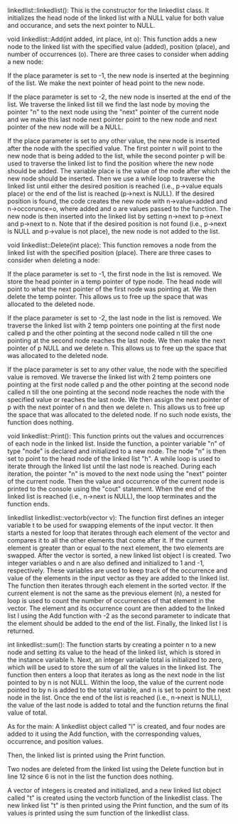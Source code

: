 linkedlist::linkedlist(): This is the constructor for the linkedlist class. It initializes the head node of the linked list with a NULL value for both value and occurance, and sets the next pointer to NULL.

void linkedlist::Add(int added, int place, int o): This function adds a new node to the linked list with the specified value (added), position (place), and number of occurrences (o). There are three cases to consider when adding a new node:

If the place parameter is set to -1, the new node is inserted at the beginning of the list. We make the next pointer of head point to the new node.

If the place parameter is set to -2, the new node is inserted at the end of the list. We traverse the linked list till we find the last node by moving the pointer "n" to the next node using the "next" pointer of the current node and we make this last node next pointer point to the new node and next pointer of the new node will be a NULL.

If the place parameter is set to any other value, the new node is inserted after the node with the specified value. The first pointer n will point to the new node that is being added to the list, while the second pointer p will be used to traverse the linked list to find the position where the new node should be added. The variable place is the value of the node after which the new node should be inserted. Then we use a while loop to traverse the linked list until either the desired position is reached (i.e., p->value equals place) or the end of the list is reached (p->next is NULL). If the desired position is found, the code creates the new node with n->value=added and n->occorunce=o, where added and o are values passed to the function. The new node is then inserted into the linked list by setting n->next to p->next and p->next to n. Note that if the desired position is not found (i.e., p->next is NULL and p->value is not place), the new node is not added to the list.

void linkedlist::Delete(int place): This function removes a node from the linked list with the specified position (place). There are three cases to consider when deleting a node:

If the place parameter is set to -1, the first node in the list is removed. We store the head pointer in a temp pointer of type node. The head node will point to what the next pointer of the first node was pointing at. We then delete the temp pointer. This allows us to free up the space that was allocated to the deleted node.

If the place parameter is set to -2, the last node in the list is removed. We traverse the linked list with 2 temp pointers one pointing at the first node called p and the other pointing at the second node called n till the one pointing at the second node reaches the last node. We then make the next pointer of p NULL and we delete n. This allows us to free up the space that was allocated to the deleted node.

If the place parameter is set to any other value, the node with the specified value is removed. We traverse the linked list with 2 temp pointers one pointing at the first node called p and the other pointing at the second node called n till the one pointing at the second node reaches the node with the specified value or reaches the last node. We then assign the next pointer of p with the next pointer of n and then we delete n. This allows us to free up the space that was allocated to the deleted node. If no such node exists, the function does nothing.

void linkedlist::Print(): This function prints out the values and occurrences of each node in the linked list. Inside the function, a pointer variable "n" of type "node" is declared and initialized to a new node. The node "n" is then set to point to the head node of the linked list "h". A while loop is used to iterate through the linked list until the last node is reached. During each iteration, the pointer "n" is moved to the next node using the "next" pointer of the current node. Then the value and occurrence of the current node is printed to the console using the "cout" statement. When the end of the linked list is reached (i.e., n->next is NULL), the loop terminates and the function ends. 

linkedlist linkedlist::vectorb(vector<int> v): The function first defines an integer variable t to be used for swapping elements of the input vector. It then starts a nested for loop that iterates through each element of the vector and compares it to all the other elements that come after it. If the current element is greater than or equal to the next element, the two elements are swapped. After the vector is sorted, a new linked list object l is created. Two integer variables o and n are also defined and initialized to 1 and -1, respectively. These variables are used to keep track of the occurrence and value of the elements in the input vector as they are added to the linked list. The function then iterates through each element in the sorted vector. If the current element is not the same as the previous element (n), a nested for loop is used to count the number of occurrences of that element in the vector. The element and its occurrence count are then added to the linked list l using the Add function with -2 as the second parameter to indicate that the element should be added to the end of the list. Finally, the linked list l is returned.

int linkedlist::sum(): The function starts by creating a pointer n to a new node and setting its value to the head of the linked list, which is stored in the instance variable h. Next, an integer variable total is initialized to zero, which will be used to store the sum of all the values in the linked list. The function then enters a loop that iterates as long as the next node in the list pointed to by n is not NULL. Within the loop, the value of the current node pointed to by n is added to the total variable, and n is set to point to the next node in the list. Once the end of the list is reached (i.e., n->next is NULL), the value of the last node is added to total and the function returns the final value of total.

As for the main:
A linkedlist object called "l" is created, and four nodes are added to it using the Add function, with the corresponding values, occurrence, and position values.

Then, the linked list is printed using the Print function.

Two nodes are deleted from the linked list using the Delete function but in line 12 since 6 is not in the list the function does nothing.

A vector of integers is created and initialized, and a new linked list object called "t" is created using the vectorb function of the linkedlist class. The new linked list "t" is then printed using the Print function, and the sum of its values is printed using the sum function of the linkedlist class.

